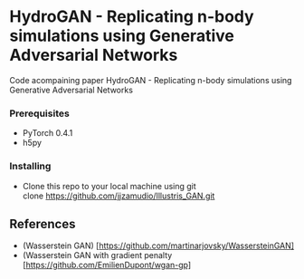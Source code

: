 # HydroGAN - Replicating n-body simulations using Generative Adversarial Networks

Code acompaining paper HydroGAN - Replicating n-body simulations using Generative Adversarial Networks


### Prerequisites

* PyTorch 0.4.1
* h5py

### Installing

* Clone this repo to your local machine using
 git clone https://github.com/jjzamudio/Illustris_GAN.git



## References

* (Wasserstein GAN) [https://github.com/martinarjovsky/WassersteinGAN]
* (Wasserstein GAN with gradient penalty
[https://github.com/EmilienDupont/wgan-gp]


